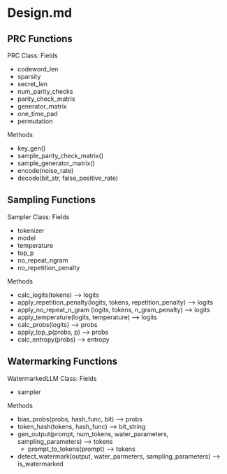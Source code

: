 # Design.md
## PRC Functions
PRC Class: 
Fields
 - codeword_len
 - sparsity
 - secret_len
 - num_parity_checks
 - parity_check_matrix
 - generator_matrix
 - one_time_pad
 - permutation
 
Methods
 - key_gen()
 - sample_parity_check_matrix()
 - sample_generator_matrix()
 - encode(noise_rate)
 - decode(bit_str, false_positive_rate)

## Sampling Functions
Sampler Class: 
Fields
 - tokenizer
 - model
 - temperature
 - top_p
 - no_repeat_ngram
 - no_repetition_penalty
 
Methods
 - calc_logits(tokens) --> logits
 - apply_repetition_penalty(logits, tokens, repetition_penalty) --> logits
 - apply_no_repeat_n_gram (logits, tokens, n_gram_penalty) --> logits
 - apply_temperature(logits, temperature) --> logits
 - calc_probs(logits) --> probs
 - apply_top_p(probs, p) --> probs
 - calc_entropy(probs) --> entropy

## Watermarking Functions
WatermarkedLLM Class: 
Fields
 - sampler

Methods
 - bias_probs(probs, hash_func, bit) --> probs
 - token_hash(tokens, hash_func) --> bit_string
 - gen_output(prompt, num_tokens, water_parameters, sampling_parameters) --> tokens 
    - prompt_to_tokens(prompt) --> tokens
 - detect_watermark(output, water_parmeters, sampling_parameters) --> is_watermarked






